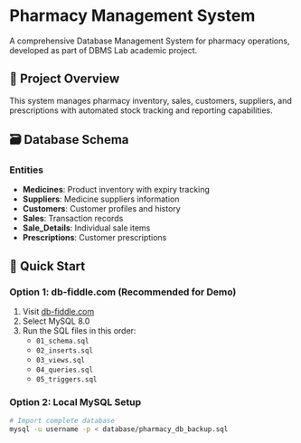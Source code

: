 # Pharmacy Management System

A comprehensive Database Management System for pharmacy operations, developed as part of DBMS Lab academic project.

## 🎯 Project Overview

This system manages pharmacy inventory, sales, customers, suppliers, and prescriptions with automated stock tracking and reporting capabilities.

## 🗃️ Database Schema

### Entities
- **Medicines**: Product inventory with expiry tracking
- **Suppliers**: Medicine suppliers information
- **Customers**: Customer profiles and history
- **Sales**: Transaction records
- **Sale_Details**: Individual sale items
- **Prescriptions**: Customer prescriptions

## 🚀 Quick Start

### Option 1: db-fiddle.com (Recommended for Demo)
1. Visit [db-fiddle.com](https://www.db-fiddle.com)
2. Select MySQL 8.0
3. Run the SQL files in this order:
   - `01_schema.sql`
   - `02_inserts.sql`
   - `03_views.sql`
   - `04_queries.sql`
   - `05_triggers.sql`

### Option 2: Local MySQL Setup
```bash
# Import complete database
mysql -u username -p < database/pharmacy_db_backup.sql
